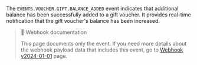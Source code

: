 The `EVENTS.VOUCHER.GIFT.BALANCE_ADDED` event indicates that additional balance has been successfully added to a gift voucher. It provides real-time notification that the gift voucher's balance has been increased.

> 📘 Webhook documentation
>
> This page documents only the event. If you need more details about the webhook payload data that includes this event, go to [Webhook v2024-01-01](ref:introduction-to-webhooks "Introduction to webhooks v2024-01-01") page.